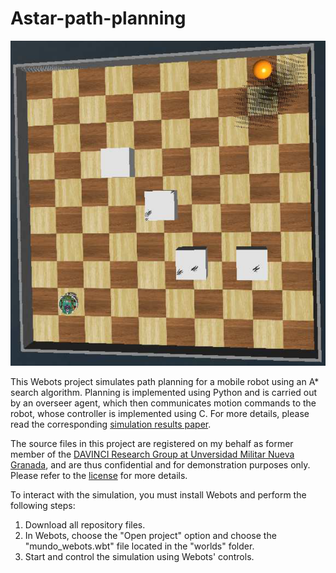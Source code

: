 # Astar-path-planning
 
![Image](./Astar-path-planning.PNG)

This Webots project simulates path planning for a mobile robot using an A* search algorithm. Planning is implemented using Python and is carried out by an overseer agent, which then communicates motion commands to the robot, whose controller is implemented using C. For more details, please read the corresponding [simulation results paper](https://www.researchgate.net/publication/329684570_Simulation_of_e-puck_path_planning_in_webots).

The source files in this project are registered on my behalf as former member of the [DAVINCI Research Group at Unversidad Militar Nueva Granada](https://www.umng.edu.co/sedes/bogota/facultad-de-ingenieria/centro-de-investigacion/davinci), and are thus confidential and for demonstration purposes only. Please refer to the [license](./LICENSE) for more details.

To interact with the simulation, you must install Webots and perform the following steps:

1. Download all repository files.
2. In Webots, choose the "Open project" option and choose the "mundo_webots.wbt" file located in the "worlds" folder.
3. Start and control the simulation using Webots' controls.
